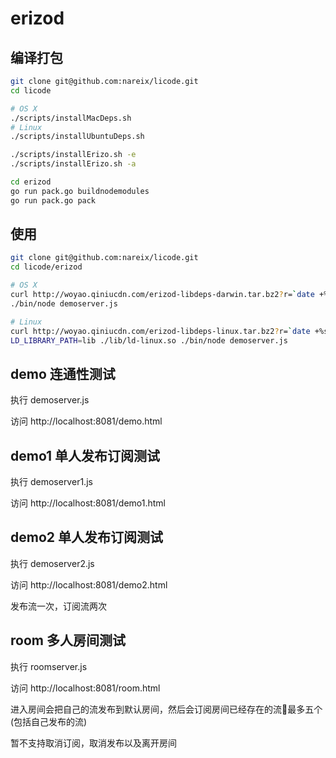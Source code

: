 # erizod

## 编译打包

```bash
git clone git@github.com:nareix/licode.git
cd licode

# OS X
./scripts/installMacDeps.sh
# Linux
./scripts/installUbuntuDeps.sh

./scripts/installErizo.sh -e
./scripts/installErizo.sh -a

cd erizod
go run pack.go buildnodemodules
go run pack.go pack
```

## 使用

```bash
git clone git@github.com:nareix/licode.git
cd licode/erizod

# OS X
curl http://woyao.qiniucdn.com/erizod-libdeps-darwin.tar.bz2?r=`date +%s` | tar xjf -
./bin/node demoserver.js

# Linux
curl http://woyao.qiniucdn.com/erizod-libdeps-linux.tar.bz2?r=`date +%s` | tar xjf -
LD_LIBRARY_PATH=lib ./lib/ld-linux.so ./bin/node demoserver.js
```

## demo 连通性测试

执行 demoserver.js

访问 http://localhost:8081/demo.html

## demo1 单人发布订阅测试

执行 demoserver1.js

访问 http://localhost:8081/demo1.html

## demo2 单人发布订阅测试

执行 demoserver2.js

访问 http://localhost:8081/demo2.html

发布流一次，订阅流两次

## room 多人房间测试

执行 roomserver.js

访问 http://localhost:8081/room.html

进入房间会把自己的流发布到默认房间，然后会订阅房间已经存在的流最多五个(包括自己发布的流)

暂不支持取消订阅，取消发布以及离开房间
